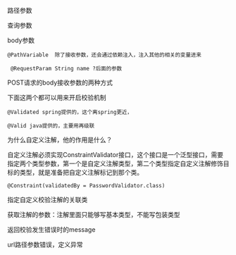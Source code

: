 路径参数

查询参数

body参数



```
@PathVariable  除了接收参数，还会通过依赖注入，注入其他的相关的变量进来
```

```
 @RequestParam String name ?后面的参数
```



POST请求的body接收参数的两种方式



下面这两个都可以用来开启校验机制

```
@Validated spring提供的，这个离spring更近，
```

```
@Valid java提供的，主要用再级联
```

为什么自定义注解，他的作用是什么？

自定义注解必须实现ConstraintValidator接口，这个接口是一个泛型接口，需要指定两个类型参数，第一个是自定义注解类型，第二个类型指定自定义注解修饰目标的类型，就是准备把自定义注解标记到那个类。

```
@Constraint(validatedBy = PasswordValidator.class) 
```

指定自定义校验注解的关联类



获取注解的参数：注解里面只能够写基本类型，不能写包装类型

返回校验发生错误时的message



url路径参数错误，定义异常